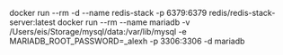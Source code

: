 docker run --rm -d --name redis-stack -p 6379:6379  redis/redis-stack-server:latest
docker run --rm --name mariadb -v /Users/eis/Storage/mysql/data:/var/lib/mysql -e MARIADB_ROOT_PASSWORD=_alexh -p 3306:3306 -d mariadb
